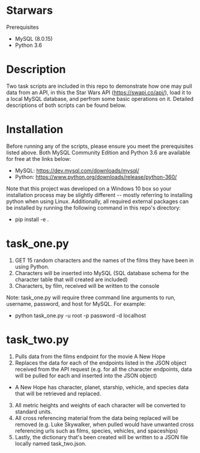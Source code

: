 # Starwars
Prerequisites
- MySQL (8.0.15)
- Python 3.6

# Description
Two task scripts are included in this repo to demonstrate how one may pull data from an API, in this the Star Wars API (https://swapi.co/api/), load it to a local MySQL database, and perfrom some basic operations on it.  Detailed descriptions of both scripts can be found below.

# Installation
Before running any of the scripts, please ensure you meet the prerequisites listed above.  Both MySQL Community Edition and Python 3.6 are available for free at the links below:
- MySQL: https://dev.mysql.com/downloads/mysql/
- Python: https://www.python.org/downloads/release/python-360/

Note that this project was developed on a Windows 10 box so your installation process may be slightly different -- mostly referring to installing python when using Linux.  Additionally, all required external packages can be installed by running the following command in this repo's directory:
- pip install -e .

# task_one.py
1. GET 15 random characters and the names of the films they have been in using Python.
2. Characters will be inserted into MySQL (SQL database schema for the character table that will created are included)
3. Characters, by film, received will be written to the console

Note: task_one.py will require three command line arguments to run, username, password, and host for MySQL.  For example:
- python task_one.py -u root -p password -d localhost

# task_two.py
1. Pulls data from the films endpoint for the movie A New Hope
2. Replaces the data for each of the endpoints listed in the JSON object received from the API request (e.g. for all the character endpoints, data will be pulled for each and inserted into the JSON object)
- A New Hope has character, planet, starship, vehicle, and species data that will be retrieved and replaced.
3. All metric heights and weights of each character will be converted to standard units.
4. All cross referencing material from the data being replaced will be removed (e.g. Luke Skywalker, when pulled would have unwanted cross referencing urls such as films, species, vehicles, and spaceships)
5. Lastly, the dictionary that's been created will be written to a JSON file locally named task_two.json.
